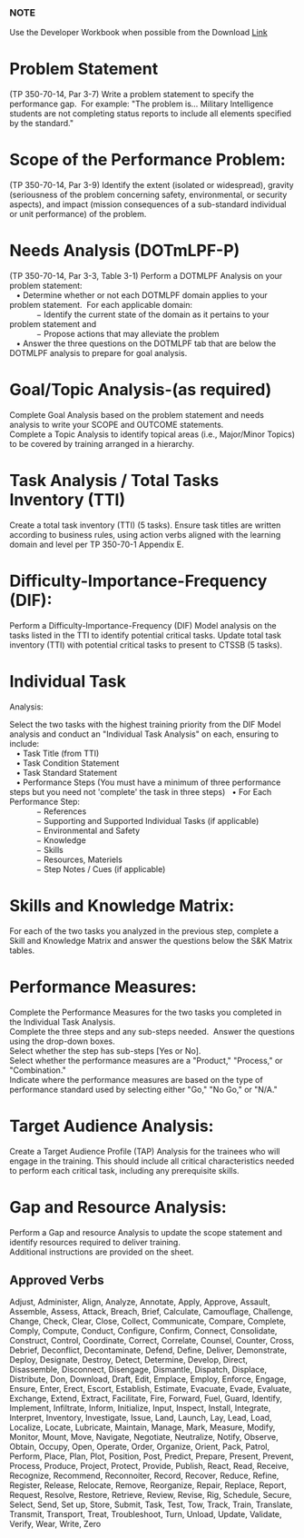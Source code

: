 
### NOTE
Use the Developer Workbook when possible from the Download [Link](https://u.pcloud.link/publink/show?code=XZXi12VZlK3RSPcAJ7ytQDx7dzxnEjcav29V) 

# Problem Statement
(TP 350-70-14, Par  3-7)
Write a problem statement to specify the performance gap.  For example: "The problem is… Military Intelligence students are not completing status reports to include all elements specified by the standard."

# Scope of the Performance Problem:
(TP 350-70-14, Par 3-9)
Identify the extent (isolated or widespread), gravity (seriousness of the problem concerning safety, environmental, or security aspects), and impact (mission consequences of a sub-standard individual or unit performance) of the problem.

# Needs Analysis (DOTmLPF-P)
(TP 350-70-14, Par 3-3, Table 3-1)
Perform a DOTMLPF Analysis on your problem statement:  
   • Determine whether or not each DOTMLPF domain applies to your problem statement.  For each applicable domain:  
            − Identify the current state of the domain as it pertains to your problem statement and  
            − Propose actions that may alleviate the problem  
   • Answer the three questions on the DOTMLPF tab that are below the DOTMLPF analysis to prepare for goal analysis.

# Goal/Topic Analysis-(as required)

Complete Goal Analysis based on the problem statement and needs analysis to write your SCOPE and OUTCOME statements.  
Complete a Topic Analysis to identify topical areas (i.e., Major/Minor Topics) to be covered by training arranged in a hierarchy. 

# Task Analysis / Total Tasks Inventory (TTI)

Create a total task inventory (TTI) (5 tasks). Ensure task titles are written according to business rules, using action verbs aligned with the learning domain and level per TP 350-70-1 Appendix E.

# Difficulty-Importance-Frequency (DIF):

Perform a Difficulty-Importance-Frequency (DIF) Model analysis on the tasks listed in the TTI to identify potential critical tasks. Update total task inventory (TTI) with potential critical tasks to present to CTSSB (5 tasks).

# Individual Task  
Analysis: 

Select the two tasks with the highest training priority from the DIF Model analysis and conduct an "Individual Task Analysis" on each, ensuring to include:  
   • Task Title (from TTI)  
   • Task Condition Statement  
   • Task Standard Statement  
   • Performance Steps (You must have a minimum of three performance steps but you need not 'complete' the task in three steps)   • For Each Performance Step:  
            − References  
            − Supporting and Supported Individual Tasks (if applicable)  
            − Environmental and Safety             
            − Knowledge  
            − Skills  
            − Resources, Materiels  
            − Step Notes / Cues (if applicable)

# Skills and Knowledge Matrix:

For each of the two tasks you analyzed in the previous step, complete a Skill and Knowledge Matrix and answer the questions below the S&K Matrix tables.

# Performance Measures:

Complete the Performance Measures for the two tasks you completed in the Individual Task Analysis.   
Complete the three steps and any sub-steps needed.  Answer the questions using the drop-down boxes.   
Select whether the step has sub-steps [Yes or No].  
Select whether the performance measures are a "Product," "Process," or "Combination."  
Indicate where the performance measures are based on the type of performance standard used by selecting either "Go," "No Go," or "N/A."

# Target Audience Analysis:

Create a Target Audience Profile (TAP) Analysis for the trainees who will engage in the training. This should include all critical characteristics needed to perform each critical task, including any prerequisite skills.

# Gap and Resource Analysis:

Perform a Gap and resource Analysis to update the scope statement and identify resources required to deliver training.  
Additional instructions are provided on the sheet.


## Approved Verbs
Adjust, Administer, Align, Analyze, Annotate, Apply, Approve, Assault, Assemble, Assess, Attack, Breach, Brief, Calculate, Camouflage, Challenge, Change, Check, Clear, Close, Collect, Communicate, Compare, Complete, Comply, Compute, Conduct, Configure, Confirm, Connect, Consolidate, Construct, Control, Coordinate, Correct, Correlate, Counsel, Counter, Cross, Debrief, Deconflict, Decontaminate, Defend, Define, Deliver, Demonstrate, Deploy, Designate, Destroy, Detect, Determine, Develop, Direct, Disassemble, Disconnect, Disengage, Dismantle, Dispatch, Displace, Distribute, Don, Download, Draft, Edit, Emplace, Employ, Enforce, Engage, Ensure, Enter, Erect, Escort, Establish, Estimate, Evacuate, Evade, Evaluate, Exchange, Extend, Extract, Facilitate, Fire, Forward, Fuel, Guard, Identify, Implement, Infiltrate, Inform, Initialize, Input, Inspect, Install, Integrate, Interpret, Inventory, Investigate, Issue, Land, Launch, Lay, Lead, Load, Localize, Locate, Lubricate, Maintain, Manage, Mark, Measure, Modify, Monitor, Mount, Move, Navigate, Negotiate, Neutralize, Notify, Observe, Obtain, Occupy, Open, Operate, Order, Organize, Orient, Pack, Patrol, Perform, Place, Plan, Plot, Position, Post, Predict, Prepare, Present, Prevent, Process, Produce, Project, Protect, Provide, Publish, React, Read, Receive, Recognize, Recommend, Reconnoiter, Record, Recover, Reduce, Refine, Register, Release, Relocate, Remove, Reorganize, Repair, Replace, Report, Request, Resolve, Restore, Retrieve, Review, Revise, Rig, Schedule, Secure, Select, Send, Set up, Store, Submit, Task, Test, Tow, Track, Train, Translate, Transmit, Transport, Treat, Troubleshoot, Turn, Unload, Update, Validate, Verify, Wear, Write, Zero



